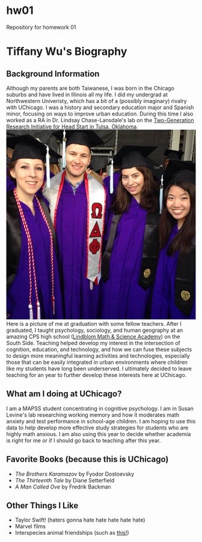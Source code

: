 # hw01
Repository for homework 01

Tiffany Wu's Biography
=======================
Background Information
----------------------
Although my parents are both Taiwanese, I was born in the Chicago suburbs and have lived in Illinois all my life. I did my undergrad at Northwestern Univeristy, which has a bit of a (possibly imaginary) rivalry with UChicago. I was a history and secondary education major and Spanish minor, focusing on ways to improve urban education. During this time I also worked as a RA in Dr. Lindsay Chase-Lansdale's lab on the [Two-Generation Research Initiative for Head Start in Tulsa, Oklahoma](https://www.ipr.northwestern.edu/about/news/2017/chase-lansdale-two-generation.html). ![HERE](https://github.com/tiffany-wu/myrepo/blob/master/TIffany_Northwestern.png) Here is a picture of me at graduation with some fellow teachers. After I graduated, I taught psychology, sociology, and human geography at an amazing CPS high school ([Lindblom Math & Science Academy](https://lindblomeagles.org/)) on the South Side. Teaching helped develop my interest in the intersection of cognition, education, and technology, and how we can fuse these subjects to design more meaningful learning activities and technologies, especially those that can be easily integrated in urban environments where children like my students have long been underserved. I ultimately decided to leave teaching for an year to further develop these interests here at UChicago.

What am I doing at UChicago?
----------------------------
I am a MAPSS student concentrating in cognitive psychology. I am in Susan Levine's lab researching working memory and how it moderates math anxiety and test performance in school-age children. I am hoping to use this data to help develop more effective study strategies for students who are highly math anxious. I am also using this year to decide whether academia is right for me or if I should go back to teaching after this year.

Favorite Books (because this is UChicago)
-----------------------------------------
- *The Brothers Karamazov* by Fyodor Dostoevsky
- *The Thirteenth Tale* by Diane Setterfield
- *A Man Called Ove* by Fredrik Backman

Other Things I Like
--------------------
- Taylor Swift! (haters gonna hate hate hate hate hate)
- Marvel films
- Interspecies animal friendships (such as [this!](https://i.gifer.com/QmOI.gif))